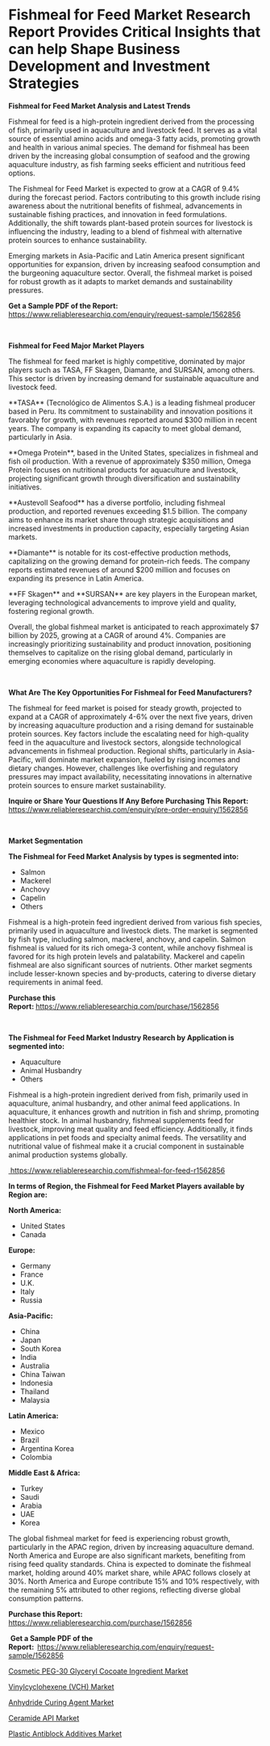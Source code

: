 <p><h1>Fishmeal for Feed Market Research Report Provides Critical Insights that can help Shape Business Development and Investment Strategies</h1></p><p><strong>Fishmeal for Feed Market Analysis and Latest Trends</strong></p>
<p><p>Fishmeal for feed is a high-protein ingredient derived from the processing of fish, primarily used in aquaculture and livestock feed. It serves as a vital source of essential amino acids and omega-3 fatty acids, promoting growth and health in various animal species. The demand for fishmeal has been driven by the increasing global consumption of seafood and the growing aquaculture industry, as fish farming seeks efficient and nutritious feed options.</p><p>The Fishmeal for Feed Market is expected to grow at a CAGR of 9.4% during the forecast period. Factors contributing to this growth include rising awareness about the nutritional benefits of fishmeal, advancements in sustainable fishing practices, and innovation in feed formulations. Additionally, the shift towards plant-based protein sources for livestock is influencing the industry, leading to a blend of fishmeal with alternative protein sources to enhance sustainability. </p><p>Emerging markets in Asia-Pacific and Latin America present significant opportunities for expansion, driven by increasing seafood consumption and the burgeoning aquaculture sector. Overall, the fishmeal market is poised for robust growth as it adapts to market demands and sustainability pressures.</p></p>
<p><strong>Get a Sample PDF of the Report:&nbsp;</strong> <a href="https://www.reliableresearchiq.com/enquiry/request-sample/1562856?utm_campaign=1803&utm_medium=2&utm_source=Github&utm_content=ia&utm_term=01112024&utm_id=fishmeal-for-feed">https://www.reliableresearchiq.com/enquiry/request-sample/1562856</a></p>
<p>&nbsp;</p>
<p><strong>Fishmeal for Feed Major Market Players</strong></p>
<p><p>The fishmeal for feed market is highly competitive, dominated by major players such as TASA, FF Skagen, Diamante, and SURSAN, among others. This sector is driven by increasing demand for sustainable aquaculture and livestock feed.</p><p>**TASA** (Tecnológico de Alimentos S.A.) is a leading fishmeal producer based in Peru. Its commitment to sustainability and innovation positions it favorably for growth, with revenues reported around $300 million in recent years. The company is expanding its capacity to meet global demand, particularly in Asia.</p><p>**Omega Protein**, based in the United States, specializes in fishmeal and fish oil production. With a revenue of approximately $350 million, Omega Protein focuses on nutritional products for aquaculture and livestock, projecting significant growth through diversification and sustainability initiatives.</p><p>**Austevoll Seafood** has a diverse portfolio, including fishmeal production, and reported revenues exceeding $1.5 billion. The company aims to enhance its market share through strategic acquisitions and increased investments in production capacity, especially targeting Asian markets.</p><p>**Diamante** is notable for its cost-effective production methods, capitalizing on the growing demand for protein-rich feeds. The company reports estimated revenues of around $200 million and focuses on expanding its presence in Latin America.</p><p>**FF Skagen** and **SURSAN** are key players in the European market, leveraging technological advancements to improve yield and quality, fostering regional growth. </p><p>Overall, the global fishmeal market is anticipated to reach approximately $7 billion by 2025, growing at a CAGR of around 4%. Companies are increasingly prioritizing sustainability and product innovation, positioning themselves to capitalize on the rising global demand, particularly in emerging economies where aquaculture is rapidly developing.</p></p>
<p>&nbsp;</p>
<p><strong>What Are The Key Opportunities For Fishmeal for Feed Manufacturers?</strong></p>
<p><p>The fishmeal for feed market is poised for steady growth, projected to expand at a CAGR of approximately 4-6% over the next five years, driven by increasing aquaculture production and a rising demand for sustainable protein sources. Key factors include the escalating need for high-quality feed in the aquaculture and livestock sectors, alongside technological advancements in fishmeal production. Regional shifts, particularly in Asia-Pacific, will dominate market expansion, fueled by rising incomes and dietary changes. However, challenges like overfishing and regulatory pressures may impact availability, necessitating innovations in alternative protein sources to ensure market sustainability.</p></p>
<p><strong>Inquire or Share Your Questions If Any Before Purchasing This Report:</strong> <a href="https://www.reliableresearchiq.com/enquiry/pre-order-enquiry/1562856?utm_campaign=1803&utm_medium=2&utm_source=Github&utm_content=ia&utm_term=01112024&utm_id=fishmeal-for-feed">https://www.reliableresearchiq.com/enquiry/pre-order-enquiry/1562856</a></p>
<p>&nbsp;</p>
<p><strong>Market Segmentation</strong></p>
<p><strong>The Fishmeal for Feed Market Analysis by types is segmented into:</strong></p>
<p><ul><li>Salmon</li><li>Mackerel</li><li>Anchovy</li><li>Capelin</li><li>Others</li></ul></p>
<p><p>Fishmeal is a high-protein feed ingredient derived from various fish species, primarily used in aquaculture and livestock diets. The market is segmented by fish type, including salmon, mackerel, anchovy, and capelin. Salmon fishmeal is valued for its rich omega-3 content, while anchovy fishmeal is favored for its high protein levels and palatability. Mackerel and capelin fishmeal are also significant sources of nutrients. Other market segments include lesser-known species and by-products, catering to diverse dietary requirements in animal feed.</p></p>
<p><strong>Purchase this Report:&nbsp;</strong><a href="https://www.reliableresearchiq.com/purchase/1562856?utm_campaign=1803&utm_medium=2&utm_source=Github&utm_content=ia&utm_term=01112024&utm_id=fishmeal-for-feed">https://www.reliableresearchiq.com/purchase/1562856</a></p>
<p>&nbsp;</p>
<p><strong>The Fishmeal for Feed Market Industry Research by Application is segmented into:</strong></p>
<p><ul><li>Aquaculture</li><li>Animal Husbandry</li><li>Others</li></ul></p>
<p><p>Fishmeal is a high-protein ingredient derived from fish, primarily used in aquaculture, animal husbandry, and other animal feed applications. In aquaculture, it enhances growth and nutrition in fish and shrimp, promoting healthier stock. In animal husbandry, fishmeal supplements feed for livestock, improving meat quality and feed efficiency. Additionally, it finds applications in pet foods and specialty animal feeds. The versatility and nutritional value of fishmeal make it a crucial component in sustainable animal production systems globally.</p></p>
<p><a href="https://www.reliableresearchiq.com/fishmeal-for-feed-r1562856?utm_campaign=1803&utm_medium=2&utm_source=Github&utm_content=ia&utm_term=01112024&utm_id=fishmeal-for-feed">&nbsp;https://www.reliableresearchiq.com/fishmeal-for-feed-r1562856</a></p>
<p><strong>In terms of Region, the Fishmeal for Feed Market Players available by Region are:</strong></p>
<p>
    <p> <strong> North America: </strong>
        <ul>
            <li>United States</li>
            <li>Canada</li>
        </ul>
        </p> 
    <p> <strong> Europe: </strong>
        <ul>
            <li>Germany</li>
            <li>France</li>
            <li>U.K.</li>
            <li>Italy</li>
            <li>Russia</li>
        </ul>
        </p> 
    <p> <strong> Asia-Pacific: </strong>
        <ul>
            <li>China</li>
            <li>Japan</li>
            <li>South Korea</li>
            <li>India</li>
            <li>Australia</li>
            <li>China Taiwan</li>
            <li>Indonesia</li>
            <li>Thailand</li>
            <li>Malaysia</li>
        </ul>
        </p> 
    <p> <strong> Latin America: </strong>
        <ul>
            <li>Mexico</li>
            <li>Brazil</li>
            <li>Argentina Korea</li>
            <li>Colombia</li>
        </ul>
        </p> 
    <p> <strong> Middle East & Africa: </strong>
        <ul>
            <li>Turkey</li>
            <li>Saudi</li>
            <li>Arabia</li>
            <li>UAE</li>
            <li>Korea</li>
        </ul>
    </p>
    </p>
<p><p>The global fishmeal market for feed is experiencing robust growth, particularly in the APAC region, driven by increasing aquaculture demand. North America and Europe are also significant markets, benefiting from rising feed quality standards. China is expected to dominate the fishmeal market, holding around 40% market share, while APAC follows closely at 30%. North America and Europe contribute 15% and 10% respectively, with the remaining 5% attributed to other regions, reflecting diverse global consumption patterns.</p></p>
<p><strong>Purchase this Report: </strong><a href="https://www.reliableresearchiq.com/purchase/1562856?utm_campaign=1803&utm_medium=2&utm_source=Github&utm_content=ia&utm_term=01112024&utm_id=fishmeal-for-feed">https://www.reliableresearchiq.com/purchase/1562856</a></p>
<p>&nbsp;<strong>Get a Sample PDF of the Report:&nbsp;&nbsp;</strong><a href="https://www.reliableresearchiq.com/enquiry/request-sample/1562856?utm_campaign=1803&utm_medium=2&utm_source=Github&utm_content=ia&utm_term=01112024&utm_id=fishmeal-for-feed">https://www.reliableresearchiq.com/enquiry/request-sample/1562856</a></p>
<p><strong></strong></p>
<p><p><a href="https://www.linkedin.com/pulse/global-cosmetic-peg-30-glyceryl-cocoate-ingredient-market-j1dze?utm_campaign=1803&utm_medium=2&utm_source=Github&utm_content=ia&utm_term=01112024&utm_id=fishmeal-for-feed">Cosmetic PEG-30 Glyceryl Cocoate Ingredient Market</a></p><p><a href="https://www.linkedin.com/pulse/vinylcyclohexene-vch-market2024-2031-industry-insights-investment-pq83e?utm_campaign=1803&utm_medium=2&utm_source=Github&utm_content=ia&utm_term=01112024&utm_id=fishmeal-for-feed">Vinylcyclohexene (VCH) Market</a></p><p><a href="https://www.linkedin.com/pulse/comprehensive-anhydride-curing-agent-market-report-regional-kevuc?utm_campaign=1803&utm_medium=2&utm_source=Github&utm_content=ia&utm_term=01112024&utm_id=fishmeal-for-feed">Anhydride Curing Agent Market</a></p><p><a href="https://www.linkedin.com/pulse/ceramide-api-market-innovations-trends-comprehensive-study-11noe?utm_campaign=1803&utm_medium=2&utm_source=Github&utm_content=ia&utm_term=01112024&utm_id=fishmeal-for-feed">Ceramide API Market</a></p><p><a href="https://www.linkedin.com/pulse/plastic-antiblock-additives-market-shifts-strategic-analysis-bxlrc?utm_campaign=1803&utm_medium=2&utm_source=Github&utm_content=ia&utm_term=01112024&utm_id=fishmeal-for-feed">Plastic Antiblock Additives Market</a></p></p>